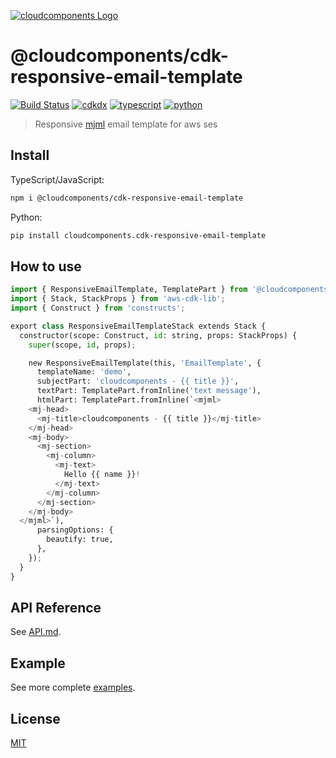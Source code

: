 [![cloudcomponents Logo](https://raw.githubusercontent.com/cloudcomponents/cdk-constructs/master/logo.png)](https://github.com/cloudcomponents/cdk-constructs)

# @cloudcomponents/cdk-responsive-email-template

[![Build Status](https://github.com/cloudcomponents/cdk-constructs/workflows/Build/badge.svg)](https://github.com/cloudcomponents/cdk-constructs/actions?query=workflow=Build)
[![cdkdx](https://img.shields.io/badge/buildtool-cdkdx-blue.svg)](https://github.com/hupe1980/cdkdx)
[![typescript](https://img.shields.io/badge/jsii-typescript-blueviolet.svg)](https://www.npmjs.com/package/@cloudcomponents/cdk-responsive-email-template)
[![python](https://img.shields.io/badge/jsii-python-blueviolet.svg)](https://pypi.org/project/cloudcomponents.cdk-responsive-email-template/)

> Responsive [mjml](https://documentation.mjml.io/) email template for aws ses

## Install

TypeScript/JavaScript:

```bash
npm i @cloudcomponents/cdk-responsive-email-template
```

Python:

```bash
pip install cloudcomponents.cdk-responsive-email-template
```

## How to use

```python
import { ResponsiveEmailTemplate, TemplatePart } from '@cloudcomponents/cdk-responsive-email-template';
import { Stack, StackProps } from 'aws-cdk-lib';
import { Construct } from 'constructs';

export class ResponsiveEmailTemplateStack extends Stack {
  constructor(scope: Construct, id: string, props: StackProps) {
    super(scope, id, props);

    new ResponsiveEmailTemplate(this, 'EmailTemplate', {
      templateName: 'demo',
      subjectPart: 'cloudcomponents - {{ title }}',
      textPart: TemplatePart.fromInline('text message'),
      htmlPart: TemplatePart.fromInline(`<mjml>
    <mj-head>
      <mj-title>cloudcomponents - {{ title }}</mj-title>
    </mj-head>
    <mj-body>
      <mj-section>
        <mj-column>
          <mj-text>
            Hello {{ name }}!
          </mj-text>
        </mj-column>
      </mj-section>
    </mj-body>
  </mjml>`),
      parsingOptions: {
        beautify: true,
      },
    });
  }
}
```

## API Reference

See [API.md](https://github.com/cloudcomponents/cdk-constructs/tree/master/packages/cdk-responsive-email-template/API.md).

## Example

See more complete [examples](https://github.com/cloudcomponents/cdk-constructs/tree/master/examples).

## License

[MIT](https://github.com/cloudcomponents/cdk-constructs/tree/master/packages/cdk-responsive-email-template/LICENSE)
